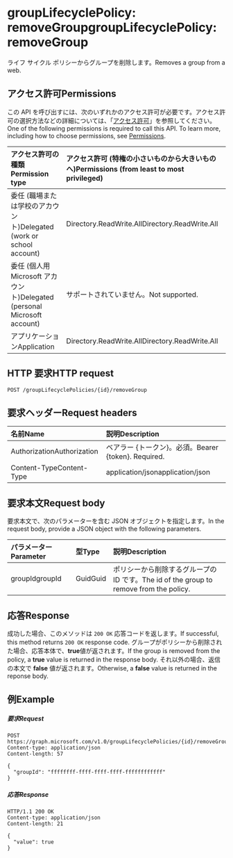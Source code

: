 # <a name="grouplifecyclepolicy-removegroup"></a><span data-ttu-id="248a4-101">groupLifecyclePolicy: removeGroup</span><span class="sxs-lookup"><span data-stu-id="248a4-101">groupLifecyclePolicy: removeGroup</span></span>

<span data-ttu-id="248a4-102">ライフ サイクル ポリシーからグループを削除します。</span><span class="sxs-lookup"><span data-stu-id="248a4-102">Removes a group from a web.</span></span>

## <a name="permissions"></a><span data-ttu-id="248a4-103">アクセス許可</span><span class="sxs-lookup"><span data-stu-id="248a4-103">Permissions</span></span>

<span data-ttu-id="248a4-p101">この API を呼び出すには、次のいずれかのアクセス許可が必要です。アクセス許可の選択方法などの詳細については、「[アクセス許可](../../../concepts/permissions_reference.md)」を参照してください。</span><span class="sxs-lookup"><span data-stu-id="248a4-p101">One of the following permissions is required to call this API. To learn more, including how to choose permissions, see [Permissions](../../../concepts/permissions_reference.md).</span></span>

|<span data-ttu-id="248a4-106">アクセス許可の種類</span><span class="sxs-lookup"><span data-stu-id="248a4-106">Permission type</span></span>      | <span data-ttu-id="248a4-107">アクセス許可 (特権の小さいものから大きいものへ)</span><span class="sxs-lookup"><span data-stu-id="248a4-107">Permissions (from least to most privileged)</span></span>              |
|:--------------------|:---------------------------------------------------------|
|<span data-ttu-id="248a4-108">委任 (職場または学校のアカウント)</span><span class="sxs-lookup"><span data-stu-id="248a4-108">Delegated (work or school account)</span></span> | <span data-ttu-id="248a4-109">Directory.ReadWrite.All</span><span class="sxs-lookup"><span data-stu-id="248a4-109">Directory.ReadWrite.All</span></span>    |
|<span data-ttu-id="248a4-110">委任 (個人用 Microsoft アカウント)</span><span class="sxs-lookup"><span data-stu-id="248a4-110">Delegated (personal Microsoft account)</span></span> | <span data-ttu-id="248a4-111">サポートされていません。</span><span class="sxs-lookup"><span data-stu-id="248a4-111">Not supported.</span></span>    |
|<span data-ttu-id="248a4-112">アプリケーション</span><span class="sxs-lookup"><span data-stu-id="248a4-112">Application</span></span> | <span data-ttu-id="248a4-113">Directory.ReadWrite.All</span><span class="sxs-lookup"><span data-stu-id="248a4-113">Directory.ReadWrite.All</span></span> |

## <a name="http-request"></a><span data-ttu-id="248a4-114">HTTP 要求</span><span class="sxs-lookup"><span data-stu-id="248a4-114">HTTP request</span></span>
<!-- { "blockType": "ignored" } -->
```http
POST /groupLifecyclePolicies/{id}/removeGroup
```

## <a name="request-headers"></a><span data-ttu-id="248a4-115">要求ヘッダー</span><span class="sxs-lookup"><span data-stu-id="248a4-115">Request headers</span></span>

| <span data-ttu-id="248a4-116">名前</span><span class="sxs-lookup"><span data-stu-id="248a4-116">Name</span></span> | <span data-ttu-id="248a4-117">説明</span><span class="sxs-lookup"><span data-stu-id="248a4-117">Description</span></span> |
|:---------------|:----------|
| <span data-ttu-id="248a4-118">Authorization</span><span class="sxs-lookup"><span data-stu-id="248a4-118">Authorization</span></span> | <span data-ttu-id="248a4-p102">ベアラー {トークン}。必須。</span><span class="sxs-lookup"><span data-stu-id="248a4-p102">Bearer {token}. Required.</span></span> |
| <span data-ttu-id="248a4-121">Content-Type</span><span class="sxs-lookup"><span data-stu-id="248a4-121">Content-Type</span></span>  | <span data-ttu-id="248a4-122">application/json</span><span class="sxs-lookup"><span data-stu-id="248a4-122">application/json</span></span> |

## <a name="request-body"></a><span data-ttu-id="248a4-123">要求本文</span><span class="sxs-lookup"><span data-stu-id="248a4-123">Request body</span></span>
<span data-ttu-id="248a4-124">要求本文で、次のパラメーターを含む JSON オブジェクトを指定します。</span><span class="sxs-lookup"><span data-stu-id="248a4-124">In the request body, provide a JSON object with the following parameters.</span></span>

| <span data-ttu-id="248a4-125">パラメーター</span><span class="sxs-lookup"><span data-stu-id="248a4-125">Parameter</span></span> | <span data-ttu-id="248a4-126">型</span><span class="sxs-lookup"><span data-stu-id="248a4-126">Type</span></span> | <span data-ttu-id="248a4-127">説明</span><span class="sxs-lookup"><span data-stu-id="248a4-127">Description</span></span> |
|:---------------|:--------|:----------|
|<span data-ttu-id="248a4-128">groupId</span><span class="sxs-lookup"><span data-stu-id="248a4-128">groupId</span></span>|<span data-ttu-id="248a4-129">Guid</span><span class="sxs-lookup"><span data-stu-id="248a4-129">Guid</span></span>| <span data-ttu-id="248a4-130">ポリシーから削除するグループの ID です。</span><span class="sxs-lookup"><span data-stu-id="248a4-130">The id of the group to remove from the policy.</span></span>|

## <a name="response"></a><span data-ttu-id="248a4-131">応答</span><span class="sxs-lookup"><span data-stu-id="248a4-131">Response</span></span>

<span data-ttu-id="248a4-132">成功した場合、このメソッドは `200 OK` 応答コードを返します。</span><span class="sxs-lookup"><span data-stu-id="248a4-132">If successful, this method returns `200 OK` response code.</span></span> <span data-ttu-id="248a4-133">グループがポリシーから削除された場合、応答本体で、**true**値が返されます。</span><span class="sxs-lookup"><span data-stu-id="248a4-133">If the group is removed from the policy, a **true** value is returned in the response body.</span></span> <span data-ttu-id="248a4-134">それ以外の場合、返信の本文で **false** 値が返されます。</span><span class="sxs-lookup"><span data-stu-id="248a4-134">Otherwise, a **false** value is returned in the reponse body.</span></span>

## <a name="example"></a><span data-ttu-id="248a4-135">例</span><span class="sxs-lookup"><span data-stu-id="248a4-135">Example</span></span>

##### <a name="request"></a><span data-ttu-id="248a4-136">要求</span><span class="sxs-lookup"><span data-stu-id="248a4-136">Request</span></span>

<!-- {
  "blockType": "ignored",
  "name": "grouplifecyclepolicy_removegroup"
} -->
```http
POST https://graph.microsoft.com/v1.0/groupLifecyclePolicies/{id}/removeGroup
Content-type: application/json
Content-length: 57

{
  "groupId": "ffffffff-ffff-ffff-ffff-ffffffffffff"
}
```

##### <a name="response"></a><span data-ttu-id="248a4-137">応答</span><span class="sxs-lookup"><span data-stu-id="248a4-137">Response</span></span>
<!-- { "blockType": "ignored" } -->

```http
HTTP/1.1 200 OK
Content-type: application/json
Content-length: 21

{
  "value": true
}
```

<!-- uuid: 8fcb5dbc-d5aa-4681-8e31-b001d5168d79
2015-10-25 14:57:30 UTC -->
<!-- {
  "type": "#page.annotation",
  "description": "groupLifecyclePolicy: removegroup",
  "keywords": "",
  "section": "documentation",
  "tocPath": ""
}-->
